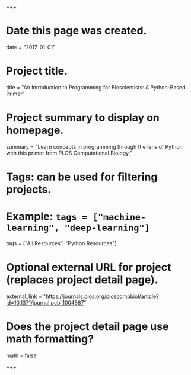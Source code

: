 +++
# Date this page was created.
date = "2017-01-01"


# Project title.
title = "An Introduction to Programming for Bioscientists: A Python-Based Primer"

# Project summary to display on homepage.
summary = "Learn concepts in programming through the lens of Python with this primer from PLOS Computational Biology."

# Tags: can be used for filtering projects.
# Example: `tags = ["machine-learning", "deep-learning"]`
tags = ["All Resources", "Python Resources"]

# Optional external URL for project (replaces project detail page).
external_link = "https://journals.plos.org/ploscompbiol/article?id=10.1371/journal.pcbi.1004867"

# Does the project detail page use math formatting?
math = false


+++
